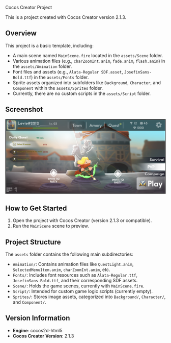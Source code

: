 Cocos Creator Project

This is a project created with Cocos Creator version 2.1.3.

## Overview

This project is a basic template, including:

*   A main scene named `MainScene.fire` located in the `assets/Scene` folder.
*   Various animation files (e.g., `charZoomInt.anim`, `fade.anim`, `flash.anim`) in the `assets/Amimation` folder.
*   Font files and assets (e.g., `Alata-Regular SDF.asset`, `JosefinSans-Bold.ttf`) in the `assets/Fonts` folder.
*   Sprite assets organized into subfolders like `Background`, `Character`, and `Component` within the `assets/Sprites` folder.
*   Currently, there are no custom scripts in the `assets/Script` folder.

## Screenshot

![Screenshot](https://github.com/VN-Levie/SEA-Coscos-Day01/blob/main/Screenshot/screenshot.png?raw=true)

## How to Get Started

1.  Open the project with Cocos Creator (version 2.1.3 or compatible).
2.  Run the `MainScene` scene to preview.

## Project Structure

The `assets` folder contains the following main subdirectories:

*   `Amimation/`: Contains animation files like `QuestLight.anim`, `SelectedMenuItem.anim`, `charZoomInt.anim`, etc.
*   `Fonts/`: Includes font resources such as `Alata-Regular.ttf`, `JosefinSans-Bold.ttf`, and their corresponding SDF assets.
*   `Scene/`: Holds the game scenes, currently with `MainScene.fire`.
*   `Script/`: Intended for custom game logic scripts (currently empty).
*   `Sprites/`: Stores image assets, categorized into `Background/`, `Character/`, and `Component/`.

## Version Information
- **Engine**: cocos2d-html5
- **Cocos Creator Version**: 2.1.3
